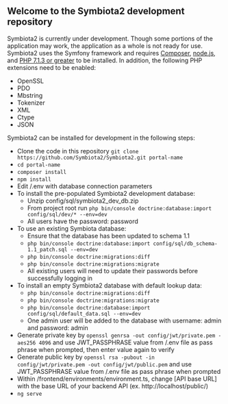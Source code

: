 ## Welcome to the Symbiota2 development repository

Symbiota2 is currently under development. Though some portions of the application may work, the application as a whole is not ready for use. Symbiota2 uses the Symfony framework and requires [Composer](https://getcomposer.org/doc/00-intro.md), [node.js](https://nodejs.org/en/), and [PHP 7.1.3 or greater](http://php.net/manual/en/install.php) to be installed. In addition, the following PHP extensions need to be enabled:

- OpenSSL
- PDO
- Mbstring
- Tokenizer
- XML
- Ctype
- JSON

Symbiota2 can be installed for development in the following steps:

- Clone the code in this repository
`git clone https://github.com/Symbiota2/Symbiota2.git portal-name`
- `cd portal-name`
- `composer install`
- `npm install`
- Edit /.env with database connection parameters
- To install the pre-populated Symbiota2 development database:
  - Unzip config/sql/symbiota2_dev_db.zip
  - From project root run `php bin/console doctrine:database:import config/sql/dev/* --env=dev`
  - All users have the password: password
- To use an existing Symbiota database:
  - Ensure that the database has been updated to schema 1.1
  - `php bin/console doctrine:database:import config/sql/db_schema-1.1_patch.sql --env=dev`
  - `php bin/console doctrine:migrations:diff`
  - `php bin/console doctrine:migrations:migrate`
  - All existing users will need to update their passwords before successfully logging in
- To install an empty Symbiota2 database with default lookup data:
  - `php bin/console doctrine:migrations:diff`
  - `php bin/console doctrine:migrations:migrate`
  - `php bin/console doctrine:database:import config/sql/default_data.sql --env=dev`
  - One admin user will be added to the database with username: admin and password: admin
- Generate private key by `openssl genrsa -out config/jwt/private.pem -aes256 4096` and use JWT_PASSPHRASE value from /.env file as pass phrase when prompted, then enter value again to verify
- Generate public key by `openssl rsa -pubout -in config/jwt/private.pem -out config/jwt/public.pem` and use JWT_PASSPHRASE value from /.env file as pass phrase when prompted
- Within /frontend/environments/environment.ts, change [API base URL] with the base URL of your backend API (ex. http://localhost/public/)
- `ng serve`
